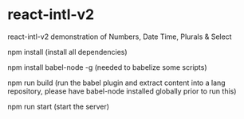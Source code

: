 # react-intl-v2
react-intl-v2 demonstration of Numbers, Date Time, Plurals &amp; Select

npm install  (install all dependencies)

npm install babel-node -g  (needed to babelize some scripts)

npm run build (run the babel plugin and extract content into a lang repository, please have babel-node installed globally prior to run this)

npm run start (start the server)
